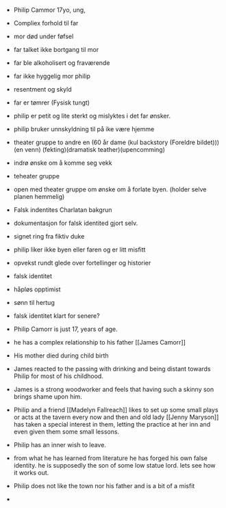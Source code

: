 * Philip Cammor 17yo, ung,
* Compliex forhold til far
* mor død under føfsel
* far talket ikke bortgang til mor
* far ble alkoholisert og fraværende
* far ikke hyggelig mor philip
* resentment og skyld
* far er tømrer (Fysisk tungt)
* philip er petit og lite sterkt og mislyktes i det far ønsker.
* philip bruker unnskyldning til på ike være hjemme
* theater gruppe 
to andre en (60 år dame (kul backstory (Foreldre bildet))) (en venn) (fekting)(dramatisk teather)(upencomming)
* indrø ønske om å komme seg vekk
* teheater gruppe
* open med theater gruppe om ønske om å forlate byen. (holder selve planen hemmelig)
* Falsk indentites
Charlatan bakgrun
* dokumentasjon for falsk identited gjort selv.
* signet ring fra fiktiv duke
* philip liker ikke byen eller faren og er litt misfitt
* opvekst rundt glede over fortellinger og historier
* falsk identitet 
* håpløs opptimist
* sønn til hertug
* falsk identitet klart for senere?

* Philip Camorr is just 17, years of age.
* he has a complex relationship to his father [[James Camorr]]
* His mother died during child birth
* James reacted to the passing with drinking and being distant towards Philip for most of his childhood.
* James is a strong woodworker and feels that having such a skinny son brings shame upon him.
* Philip and a friend [[Madelyn Fallreach]] likes to set up some small plays or acts at the tavern every now and then and old lady [[Jenny Maryson]] has taken a special interest in them, letting the practice at her inn and even given them some small lessons. 
* Philip has an inner wish to leave.
* from what he has learned from literature he has forged his own false identity. he is supposedly the son of some low statue lord. lets see how it works out.
* Philip does not like the town nor his father and is a bit of a misfit
* 